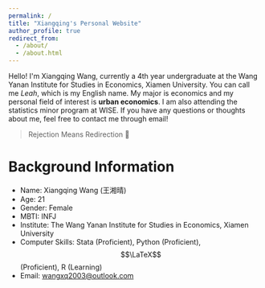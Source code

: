```yaml
---
permalink: /
title: "Xiangqing's Personal Website"
author_profile: true
redirect_from: 
  - /about/
  - /about.html
---
```


Hello! I'm Xiangqing Wang, currently a 4th year undergraduate at the Wang Yanan Institute for Studies in Economics, Xiamen University. You can call me *Leah*, which is my English name. My major is economics and my personal field of interest is **urban economics**. I am also attending the statistics minor program at WISE. If you have any questions or thoughts about me, feel free to contact me through email!

> Rejection Means Redirection 🌌

Background Information
=====
- Name: Xiangqing Wang (王湘晴)
- Age: 21
- Gender: Female
- MBTI: INFJ
- Institute: The Wang Yanan Institute for Studies in Economics, Xiamen University
- Computer Skills: Stata (Proficient), Python (Proficient), $$\LaTeX$$ (Proficient), R (Learning)
- Email: wangxq2003@outlook.com
